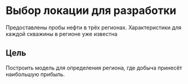# Выбор локации для разработки

Предоставлены пробы нефти в трёх регионах. Характеристики для каждой скважины в регионе уже известна

## Цель 
Построить модель для определения региона, где добыча принесёт наибольшую прибыль. 
